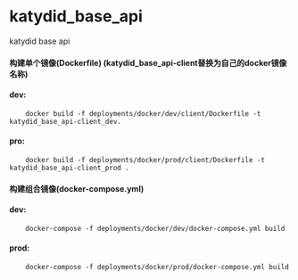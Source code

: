 # katydid_base_api
katydid base api

#### 构建单个镜像(Dockerfile) (katydid_base_api-client替换为自己的docker镜像名称)
#### dev:
```shell
    docker build -f deployments/docker/dev/client/Dockerfile -t  katydid_base_api-client_dev.
```
#### pro:
```shell
    docker build -f deployments/docker/prod/client/Dockerfile -t katydid_base_api-client_prod .
```
#### 构建组合镜像(docker-compose.yml)
#### dev:
```shell
    docker-compose -f deployments/docker/dev/docker-compose.yml build
```
#### prod:
```shell
    docker-compose -f deployments/docker/prod/docker-compose.yml build
```